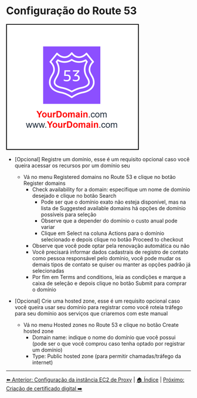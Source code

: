 # Configuração do Route 53
![Owncast-Route_53.drawio.svg](/Images/Owncast-Route_53.drawio.svg)

- [Opcional] Registre um domínio, esse é um requisito opcional caso você queira acessar os recursos por um domínio seu
  - Vá no menu Registered domains no Route 53 e clique no botão Register domains
    - Check availability for a domain: especifique um nome de domínio desejado e clique no botão Search
      - Pode ser que o domínio exato não esteja disponível, mas na lista de Suggested available domains há opções de domínio possíveis para seleção
      - Observe que a depender do domínio o custo anual pode variar
      - Clique em Select na coluna Actions para o domínio selecionado e depois clique no botão Proceed to checkout
    - Observe que você pode optar pela renovação automática ou não
    - Você precisará informar dados cadastrais de registro de contato como pessoa responsável pelo domínio, você pode mudar os demais tipos de contato se quiser ou manter as opções padrão já selecionadas
    - Por fim em Terms and conditions, leia as condições e marque a caixa de seleção e depois clique no botão Submit para comprar o domínio

- [Opcional] Crie uma hosted zone, esse é um requisito opcional caso você queira usar seu domínio para registrar como você roteia tráfego para seu domínio aos serviços que criaremos com este manual
  - Vá no menu Hosted zones no Route 53 e clique no botão Create hosted zone
    - Domain name: indique o nome do domínio que você possui (pode ser o que você comprou caso tenha optado por registrar um domínio)
    - Type: Public hosted zone (para permitir chamadas/tráfego da internet)

---
[⬅️ Anterior: Configuração da instância EC2 de Proxy](06-Proxy-EC2-instance-configuration.md) | [🏠 Índice](../README.md) | [Próximo: Criação de certificado digital ➡️](08-Certificate.md)